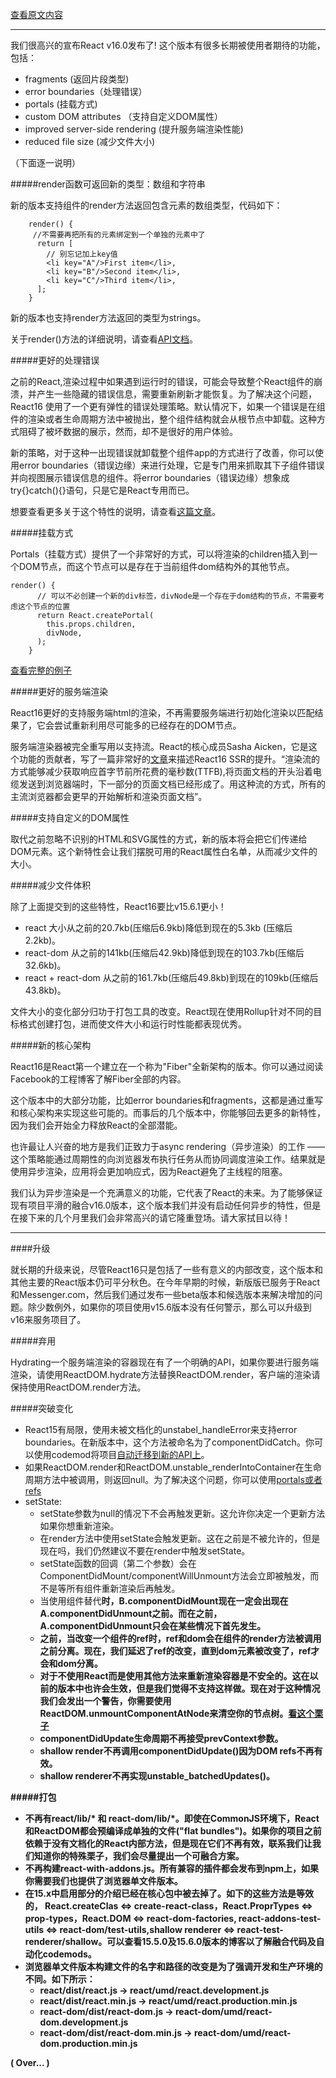 [查看原文内容](https://deploy-preview-10824--reactjs.netlify.com/blog/2017/09/26/react-v16.0.html)


----------


 我们很高兴的宣布React v16.0发布了! 这个版本有很多长期被使用者期待的功能，包括：

   * fragments (返回片段类型)
   * error boundaries（处理错误）
   * portals (挂载方式)
   * custom DOM attributes （支持自定义DOM属性）
   * improved server-side rendering (提升服务端渲染性能)
   * reduced file size (减少文件大小)


（下面逐一说明）

#####render函数可返回新的类型：数组和字符串

新的版本支持组件的render方法返回包含元素的数组类型，代码如下：

```
	render() {
     //不需要再把所有的元素绑定到一个单独的元素中了
	  return [
	    // 别忘记加上key值
	    <li key="A"/>First item</li>,
	    <li key="B"/>Second item</li>,
	    <li key="C"/>Third item</li>,
	  ];
	}
```
新的版本也支持render方法返回的类型为strings。

关于render()方法的详细说明，请查看[API文档](https://deploy-preview-10824--reactjs.netlify.com/docs/react-component.html#render)。


#####更好的处理错误

  之前的React,渲染过程中如果遇到运行时的错误，可能会导致整个React组件的崩溃，并产生一些隐藏的错误信息，需要重新刷新才能恢复。为了解决这个问题，React16 使用了一个更有弹性的错误处理策略。默认情况下，如果一个错误是在组件的渲染或者生命周期方法中被抛出，整个组件结构就会从根节点中卸载。这种方式阻碍了被坏数据的展示，然而，却不是很好的用户体验。

  新的策略，对于这种一出现错误就卸载整个组件app的方式进行了改善，你可以使用error boundaries（错误边缘）来进行处理，它是专门用来抓取其下子组件错误并向视图展示错误信息的组件。将error boundaries（错误边缘）想象成try{}catch(){}语句，只是它是React专用而已。

  想要查看更多关于这个特性的说明，请查看[这篇文章](https://deploy-preview-10824--reactjs.netlify.com/blog/2017/07/26/error-handling-in-react-16.html)。


#####挂载方式

Portals（挂载方式）提供了一个非常好的方式，可以将渲染的children插入到一个DOM节点，而这个节点可以是存在于当前组件dom结构外的其他节点。

```
render() {
	  // 可以不必创建一个新的div标签，divNode是一个存在于dom结构的节点，不需要考虑这个节点的位置
	  return React.createPortal(
	    this.props.children,
	    divNode,
	  );
	}
```
[查看完整的例子](https://deploy-preview-10824--reactjs.netlify.com/docs/portals.html)

#####更好的服务端渲染

React16更好的支持服务端html的渲染，不再需要服务端进行初始化渲染以匹配结果了，它会尝试重新利用尽可能多的已经存在的DOM节点。

服务端渲染器被完全重写用以支持流。React的核心成员Sasha Aicken，它是这个功能的贡献者，写了一篇非常好的[文章](https://medium.com/@aickin/whats-new-with-server-side-rendering-in-react-16-9b0d78585d67)来描述React16 SSR的提升。“渲染流的方式能够减少获取响应首字节前所花费的毫秒数(TTFB),将页面文档的开头沿着电缆发送到浏览器端时，下一部分的页面文档已经形成了。用这种流的方式，所有的主流浏览器都会更早的开始解析和渲染页面文档”。

#####支持自定义的DOM属性

取代之前忽略不识别的HTML和SVG属性的方式，新的版本将会把它们传递给DOM元素。这个新特性会让我们摆脱可用的React属性白名单，从而减少文件的大小。

#####减少文件体积

除了上面提交到的这些特性，React16要比v15.6.1更小！

* react 大小从之前的20.7kb(压缩后6.9kb)降低到现在的5.3kb (压缩后2.2kb)。
* react-dom 从之前的141kb(压缩后42.9kb)降低到现在的103.7kb(压缩后32.6kb)。
* react + react-dom 从之前的161.7kb(压缩后49.8kb)到现在的109kb(压缩后43.8kb)。

文件大小的变化部分归功于打包工具的改变。React现在使用Rollup针对不同的目标格式创建打包，进而使文件大小和运行时性能都表现优秀。

#####新的核心架构

React16是React第一个建立在一个称为"Fiber"全新架构的版本。你可以通过阅读Facebook的工程博客了解Fiber全部的内容。

这个版本中的大部分功能，比如error boundaries和fragments，这都是通过重写和核心架构来实现这些可能的。而事后的几个版本中，你能够回去更多的新特性，因为我们会开始全力释放React的全部潜能。

也许最让人兴奋的地方是我们正致力于async rendering（异步渲染）的工作 —— 这个策略能通过周期性的向浏览器发布执行任务从而协同调度渲染工作。结果就是使用异步渲染，应用将会更加响应式，因为React避免了主线程的阻塞。

我们认为异步渲染是一个充满意义的功能，它代表了React的未来。为了能够保证现有项目平滑的融合v16.0版本，这个版本我们并没有启动任何异步的特性，但是在接下来的几个月里我们会非常高兴的请它隆重登场。请大家拭目以待！


----------


####升级

就长期的升级来说，尽管React16只是包括了一些有意义的内部改变，这个版本和其他主要的React版本仍可平分秋色。在今年早期的时候，新版版已服务于React和Messenger.com，然后我们通过发布一些beta版本和候选版本来解决增加的问题。除少数例外，如果你的项目使用v15.6版本没有任何警示，那么可以升级到v16来服务项目了。

#####弃用

Hydrating一个服务端渲染的容器现在有了一个明确的API，如果你要进行服务端渲染，请使用ReactDOM.hydrate方法替换ReactDOM.render，客户端的渲染请保持使用ReactDOM.render方法。

#####突破变化

* React15有局限，使用未被文档化的unstabel_handleError来支持error boundaries。在新版本中，这个方法被命名为了componentDidCatch。你可以使用codemod将项目[自动迁移到新的API上](https://github.com/reactjs/react-codemod#error-boundaries)。
* 如果ReactDOM.render和ReactDOM.unstable_renderIntoContainer在生命周期方法中被调用，则返回null。为了解决这个问题，你可以使用[portals或者refs](https://github.com/facebook/react/issues/10309#issuecomment-318434635)
* setState:
	* setState参数为null的情况下不会再触发更新。这允许你决定一个更新方法如果你想重新渲染。
	* 在render方法中使用setState会触发更新。这在之前是不被允许的，但是现在吗，我们仍然建议不要在render中触发setState。
	* setState函数的回调（第二个参数）会在ComponentDidMount/componentWillUnmount方法会立即被触发，而不是等所有组件重新渲染后再触发。
	* 当使用组件<A/>替代<B/>时，B.componentDidMount现在一定会出现在A.componentDidUnmount之前。而在之前，A.componentDidUnmount只会在某些情况下首先发生。
	* 之前，当改变一个组件的ref时，ref和dom会在组件的render方法被调用之前分离。现在，我们延迟了ref的改变，直到dom元素被改变了，ref才会和dom分离。
	* 对于不使用React而是使用其他方法来重新渲染容器是不安全的。这在以前的版本中也许会生效，但是我们觉得不支持这样做。现在对于这种情况我们会发出一个警告，你需要使用ReactDOM.unmountComponentAtNode来清空你的节点树。[看这个栗子](https://github.com/facebook/react/issues/10294#issuecomment-318820987)
	* componentDidUpdate生命周期不再接受prevContext参数。
	* shallow render不再调用componentDidUpdate()因为DOM refs不再有效。
	* shallow renderer不再实现unstable_batchedUpdates()。

#####打包

* 不再有react/lib/\* 和 react-dom/lib/\*。即使在CommonJS环境下，React和ReactDOM都会预编译成单独的文件("flat bundles")。如果你的项目之前依赖于没有文档化的React内部方法，但是现在它们不再有效，联系我们让我们知道你的特殊栗子，我们会尽量提出一个可融合方案。
* 不再构建react-with-addons.js。所有兼容的插件都会发布到npm上，如果你需要我们也提供了浏览器单文件版本。
* 在15.x中启用部分的介绍已经在核心包中被去掉了。如下的这些方法是等效的，
React.createClas <=> create-react-class，React.ProprTypes <=> prop-types，React.DOM <=> react-dom-factories, react-addons-test-utils <=> react-dom/test-utils,shallow renderer <=> react-test-renderer/shallow。可以查看15.5.0及15.6.0版本的博客以了解融合代码及自动化codemods。
* 浏览器单文件版本构建文件的名字和路径的改变是为了强调开发和生产环境的不同。如下所示：
	* react/dist/react.js -> react/umd/react.development.js
	* react/dist/react.min.js -> react/umd/react.production.min.js
	* react-dom/dist/react-dom.js -> react-dom/umd/react-dom.development.js
	* react-dom/dist/react-dom.min.js -> react-dom/umd/react-dom.production.min.js

( Over... )

